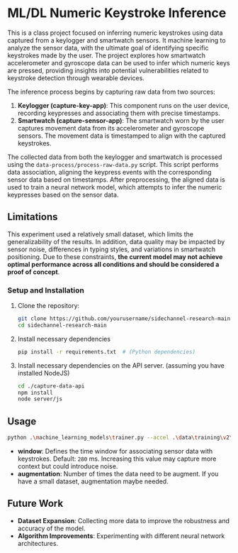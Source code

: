 # ML/DL Numeric Keystroke Inference

This is a class project focused on inferring numeric keystrokes using data captured from a keylogger and smartwatch sensors. It machine learning to analyze the sensor data, with the ultimate goal of identifying specific keystrokes made by the user. The project explores how smartwatch accelerometer and gyroscope data can be used to infer which numeric keys are pressed, providing insights into potential vulnerabilities related to keystroke detection through wearable devices.

The inference process begins by capturing raw data from two sources:

1. **Keylogger (capture-key-app)**: This component runs on the user device, recording keypresses and associating them with precise timestamps.
2. **Smartwatch (capture-sensor-app)**: The smartwatch worn by the user captures movement data from its accelerometer and gyroscope sensors. The movement data is timestamped to align with the captured keystrokes.

The collected data from both the keylogger and smartwatch is processed using the `data-process/process-raw-data.py` script. This script performs data association, aligning the keypress events with the corresponding sensor data based on timestamps. After preprocessing, the aligned data is used to train a neural network model, which attempts to infer the numeric keypresses based on the sensor data.

## Limitations
This experiment used a relatively small dataset, which limits the generalizability of the results. In addition, data quality may be impacted by sensor noise, differences in typing styles, and variations in smartwatch positioning. Due to these constraints, **the current model may not achieve optimal performance across all conditions and should be considered a proof of concept**.

### Setup and Installation
1. Clone the repository:
   ```sh
   git clone https://github.com/yourusername/sidechannel-research-main.git
   cd sidechannel-research-main
   ```
2. Install necessary dependencies
   ```sh
   pip install -r requirements.txt  # (Python dependencies)
   ```
3. Install necessary dependencies on the API server. (assuming you have installed NodeJS)
    ```sh
    cd ./capture-data-api
    npm install
    node server/js
    ```

## Usage
```sh
python .\machine_learning_models\trainer.py --accel .\data\training\v2\sensor_accel.csv --gyro .\data\training\v2\sensor_gyro.csv --keystrokes .\data\training\v2\keystrokes.csv --window 480 --augmentation 2
```

- **window**: Defines the time window for associating sensor data with keystrokes. Default: `280` ms. Increasing this value may capture more context but could introduce noise.
- **augmentation**: Number of times the data need to be augment. If you have a small dataset, augmentation maybe needed.

## Future Work
- **Dataset Expansion**: Collecting more data to improve the robustness and accuracy of the model.
- **Algorithm Improvements**: Experimenting with different neural network architectures.
